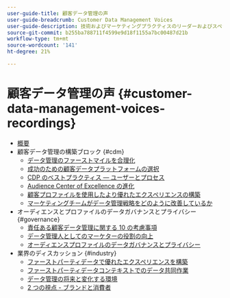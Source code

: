 ```yaml
---
user-guide-title: 顧客データ管理の声
user-guide-breadcrumb: Customer Data Management Voices
user-guide-description: 技術およびマーケティングプラクティスのリーダーおよびスペシャリスト向けの顧客データ管理の宛先
source-git-commit: b255ba788711f4599e9d18f1155a7bc00487d21b
workflow-type: tm+mt
source-wordcount: '141'
ht-degree: 21%

---
```



# 顧客データ管理の声 {#customer-data-management-voices-recordings}

+ [概要](overview.md)
+ 顧客データ管理の構築ブロック {#cdm}
   + [データ管理のファーストマイルを合理化](cdm/first-mile.md)
   + [成功のための顧客データプラットフォームの選択](cdm/cdp-success.md)
   + [CDP のベストプラクティス — ユーザーとプロセス](cdm/people-and-process.md)
   + [Audience Center of Excellence の進化](cdm/evolving-your-audience-center-of-excellence.md)
   + [顧客プロファイルを使用したより優れたエクスペリエンスの構築](cdm/building-better-experiences-with-customer-profiles.md)
   + [マーケティングチームがデータ管理戦略をどのように改善しているか](cdm/how-marketing-teams-are-improving-data-management-strategies.md)
+ オーディエンスとプロファイルのデータガバナンスとプライバシー {#governance}
   + [責任ある顧客データ管理に関する 10 の考慮事項](https://experienceleague.adobe.com/docs/platform-learn/tutorials/privacy/ten-considerations-for-responsible-customer-data-management.html)
   + [データ管理人としてのマーケターの役割の向上](https://experienceleague.adobe.com/docs/platform-learn/tutorials/privacy/elevating-the-marketers-role-as-a-data-steward.html)
   + [オーディエンスプロファイルのデータガバナンスとプライバシー](governance/healthcare-shield.md)
+ 業界のディスカッション {#industry}
   + [ファーストパーティデータで優れたエクスペリエンスを構築](industry/build-superb-experiences-with-your-first-party-data.md)
   + [ファーストパーティデータコンテキストでのデータ共同作業](industry/data-collaboration-in-the-first-party-data-context.md)
   + [データ管理の将来と変化する環境](industry/the-future-of-data-management-and-the-changing-environment.md)
   + [2 つの視点 - ブランドと消費者](industry/brands-vs-consumers.md)
